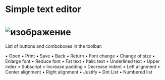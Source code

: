 # Simple text editor
![изображение](https://github.com/m16std/tered/assets/113231151/f26d2a89-ee5c-4007-a6e5-0168978b1905)
======

  List of buttons and comboboxes in the toolbar:
  
• Open
•	Print
•	Save
•	Back
•	Return
• Font change
•	Change of size
• Enlarge font
• Reduce font
• Fat text
• Italic text
•	Underlined text
• Upper index
• Subscript
• Increase padding
• Decrease indent
• Left alignment
• Center alignment
• Right alignment
• Justify
• Dot List
• Numbered list
